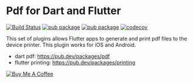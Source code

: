 # Pdf for Dart and Flutter

[![Build Status](https://travis-ci.org/DavBfr/dart_pdf.svg?branch=master)](https://travis-ci.org/DavBfr/dart_pdf)
[![pub package](https://img.shields.io/pub/v/pdf.svg)](https://pub.dartlang.org/packages/provider)
[![pub package](https://img.shields.io/pub/v/printing.svg)](https://pub.dartlang.org/packages/provider)
[![codecov](https://codecov.io/gh/DavBfr/dart_pdf/branch/master/graph/badge.svg)](https://codecov.io/gh/DavBfr/dart_pdf)


This set of plugins allows Flutter apps to generate and print pdf files to the device printer. This plugin works for iOS and Android.

* dart pdf: <https://pub.dev/packages/pdf>
* flutter printing: <https://pub.dev/packages/printing>

[![Buy Me A Coffee](https://bmc-cdn.nyc3.digitaloceanspaces.com/BMC-button-images/custom_images/orange_img.png "Buy Me A Coffee")](https://www.buymeacoffee.com/JORBmbw9h "Buy Me A Coffee")
